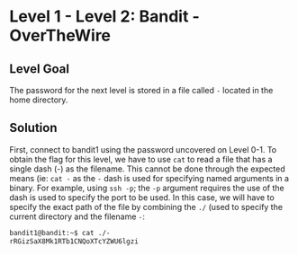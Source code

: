 # Level 1 - Level 2: Bandit - OverTheWire

## Level Goal

The password for the next level is stored in a file called `-` located in the home directory.

## Solution
First, connect to bandit1 using the password uncovered on Level 0-1. To obtain the flag for this level, we have to use `cat` to read a file that has a single dash (-) as the filename. This cannot be done through the expected means (ie: `cat -` as the `-` dash is used for specifying named arguments in a binary. For example, using `ssh -p`; the `-p` argument requires the use of the dash is used to specify the port to be used. In this case, we will have to specify the exact path of the file by combining the `./` (used to specify the current directory and the filename `-`:

```bash
bandit1@bandit:~$ cat ./-
rRGizSaX8Mk1RTb1CNQoXTcYZWU6lgzi
```